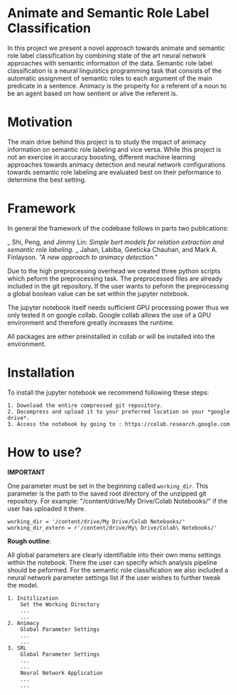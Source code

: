 # Animate and Semantic Role Label Classification

In this project we present a novel approach towards animate and semantic role label classification by combining state of the art neural network approaches
with semantic information of the data. Semantic role label classification is a neural linguistics programming task that consists of the automatic assignment of semantic roles to each argument of the main predicate in a sentence. Animacy is the property for a referent of a noun to be an agent based on how sentient or alive the referent is.

# Motivation

The main drive behind this project is to study the impact of animacy information on semantic role labeling and vice versa. While this project is not an exercise in accuracy boosting, different machine learning approaches towards animacy detection and neural network configurations towards semantic role labeling are evaluated best on their peformance to determine the best setting.

# Framework

In general the framework of the codebase follows in parts two publications:

_ Shi, Peng, and Jimmy Lin: *Simple bert models for relation extraction and semantic role labeling.*
_ Jahan, Labiba, Geeticka Chauhan, and Mark A. Finlayson. *"A new approach to animacy detection."*

Due to the high preprocessing overhead we created three python scripts which peform the preprocessing task. The preprocessed files are already included in the git repository.
If the user wants to peform the preprocessing a global boolean value can be set within the jupyter notebook. 

The jupyter notebook itself needs sufficient GPU processing power thus we only tested it on google collab. 
Google collab allows the use of a GPU environment and therefore greatly increases the runtime. 

All packages are either preinstalled in collab or will be installed into the environment. 



# Installation



To install the jupyter notebook we recommend following these steps:

	1. Download the entire compressed git repository. 
	2. Decompress and upload it to your preferred location on your *google drive*. 
	3. Access the notebook by going to : https://colab.research.google.com



# How to use?

**IMPORTANT**

One parameter must be set in the beginning called `working_dir`. This parameter is the path to the saved root directory of the unzipped git repository.
For example: "/content/drive/My Drive/Colab Notebooks/" if the user has uploaded it there.

	working_dir = '/content/drive/My Drive/Colab Notebooks/'
	working_dir_extern = r'/content/drive/My\ Drive/Colab\ Notebooks/' 

**Rough outline**:

All global parameters are clearly identifiable into their own menu settings within the notebook. There the user can specify which analysis pipeline should be peformed.
For the semantic role classification we also included a neural network parameter settings list if the user wishes to further tweak the model. 

	
	1. Initilization
		Set the Working Directory
		...
		...
	2. Animacy
		Global Parameter Settings
		...
		...
	3. SRL
		Global Parameter Settings
		...
		...
		Neural Network Application
		...	
		...

